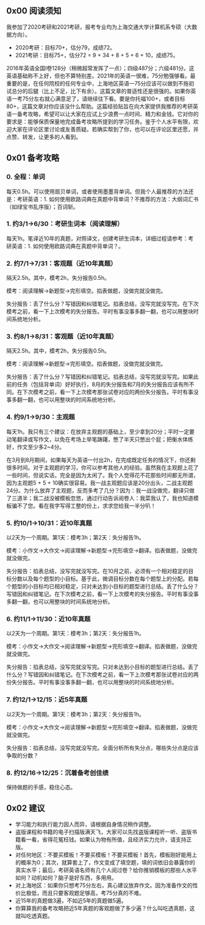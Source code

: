 ## 0x00 阅读须知

我参加了2020考研和2021考研，报考专业均为上海交通大学计算机系专硕（大数据方向）。
+ 2020考研：目标70+，估分79，成绩72。
+ 2021考研：目标75+，估分72 = 9 + 34 + 8 + 5 + 6 + 10，成绩75。

2016年英语全国Ⅰ卷128分（稍微超常发挥了一点）；四级487分；六级481分。这英语基础称不上好，但也不算特别差。2021年的英语一很难，75分勉强够看。最重要的是，在任何院校的任何专业中，上海地区英语一75分应该可以做到不拖初试总分的后腿（比上不足，比下有余）。这篇文章的普适性还是很强的。如果你英语一考75分左右就心满意足了，请继续往下看。要是你托福100+，或者目标80+，这篇文章对你应该没什么帮助。这篇经验贴旨在向大家提供我推荐的考研英语一备考攻略，希望可以让大家在应试上少浪费一点时间、精力和金钱。它对你的要求是：能够保质保量地完成备考攻略所提到的学习任务。鉴于个人水平有限，欢迎大家在评论区里讨论或友善质疑。若确实帮到了你，也可以在评论区里还愿，并点赞、转发，让更多的人看到。

## 0x01 备考攻略

### 0. 全程：单词

每天0.5h。可以使用扇贝单词，或者使用墨墨背单词。但我个人最推荐的方法还是：考研英语：1. 如何使用欧路词典在真题中背单词？不推荐的方法：大纲词汇书（如绿宝书乱序版）；百词斩。

### 1. 约3/1→6/30：考研生词本（阅读理解）

每天1h。笔译近10年的真题，对照译文，创建考研生词本，详细过程请参考：考研英语：1. 如何使用欧路词典在真题中背单词？。

### 2. 约7/1→7/31：客观题（近10年真题）

隔天2.5h。其中，模考2h，失分报告0.5h。

模考：阅读理解→新题型→完形填空。掐表做题，没做完就没做完。

失分报告：丢了什么分？写错因和纠错笔记。掐表总结，没写完就没写完。在下次模考之前，看一下上次模考的失分报告。平时有事没事多翻一翻，也可以用整块时间系统地分析。

### 3. 约8/1→8/31：客观题（近10年真题）

隔天2.5h。其中，模考2h，失分报告0.5h。

模考：阅读理解→新题型→完形填空。掐表做题，没做完就没做完。

失分报告：丢了什么分？写错因和纠错笔记。掐表总结，没写完就没写完。如果此前的任务（包括背单词）好好执行，8月的失分报告和7月的失分报告应该有所不同。在下次模考之前，看一下上次模考那张试卷对应的两份失分报告。平时有事没事多翻一翻，也可以用整块的时间系统地分析。

### 4. 约9/1→9/30：主观题

每天1h。我只有三个建议：在放弃主观题的基础上，至少拿到20分；平时一定要动笔翻译或写作文，以免在考场上举笔踌躇，憋了半天只憋出个屁；把衡水体练好，作文至少多2~4分。

在3月到8月期间，如果每天为英语一付出2h，在完成既定任务的情况下，你还剩很多时间。对于主观题的学习，你可以参考其他人的经验。虽然我在主观题上花了一些时间，但说实话，完全是因为太闲了。我个人觉得花不花那些时间都无所谓，因为主观题5 + 5 + 10确实很容易。我一战主观题应该是20分出头，二战主观题24分。为什么放弃了主观题，反而多考了几分？因为：我一战没做完，翻译只做了三道半；我二战没被模板忽悠，通过行动告诉阅卷人：我菜我认了，我也知道模板骗不了您。看在我字写得工整的份上，求求您给我一半分叭！

### 5. 约10/1→10/31：近10年真题

以2天为一个周期。第1天：模考3h；第2天：失分报告1h。

模考：小作文→大作文→阅读理解→新题型→完形填空→翻译。掐表做题，没做完就没做完。

失分报告：掐表总结，没写完就没写完。在10月之前，必须有一个相对稳定的目标分数以及每个题型的小目标。基于此，微调目标分数在每个题型上的分配。若每个题型的小目标均已相对稳定，只对未达到小目标的题型进行总结。丢了什么分？写错因和纠错笔记。在下次模考之前，看一下上次模考的失分报告。平时有事没事多翻一翻，也可以用整块的时间系统地分析。

### 6. 约11/1→11/30：近10年真题

以2天为一个周期。第1天：模考3h；第2天：失分报告1h。

模考：小作文→大作文→阅读理解→新题型→完形填空→翻译。掐表做题，没做完就没做完。

失分报告：掐表总结，没写完就没写完。只对未达到小目标的题型进行总结。丢了什么分？写错因和纠错笔记。在下次模考之前，看一下上次模考那张试卷对应的两份失分报告。平时有事没事多翻一翻，也可以用整块的时间系统地分析。

### 7. 约12/1→12/15：近5年真题

以2天为一个周期。第1天：模考3h；第2天：失分报告1h。

模考：小作文→大作文→阅读理解→新题型→完形填空→翻译。掐表做题，没做完就没做完。

失分报告：掐表总结，没写完就没写完。全面分析所有失分点，哪些失分点是应该争取的分数？

### 8. 约12/16→12/25：沉着备考创佳绩

保持做题的手感，稳住心态。

## 0x02 建议

+ 学习能力和执行能力因人而异，请根据自身情况稍作调整。
+ 盗版课程和书籍的电子扫描版满天飞，大家可以先找盗版课程听一听、盗版书籍看一看，省得花冤枉钱。如果认为物有所值，且经济实力允许，请支持正版。
+ 对任何地区：不要买模板！不要买模板！不要买模板！首先，模板刚好能用上的概率为0；其次，就算套上了，作文变成了填空题，填的词依旧会暴露你的真实水平；最后，考研英语名师有几个人阅过卷？给你推销模板的那些人水平如何？动机如何？脑子是好东西，多用用。
+ 对上海地区：如果你只想考75分左右，真心建议放弃作文。因为准备作文的性价比极低，而且只要客观题足够高，考75分真的不难。
+ 近15年的真题做3遍，不如近5年的真题做5遍。
+ 你算算我的备考攻略把近5年真题的客观题做了多少遍？什么叫吃透真题，这就叫吃透真题。

